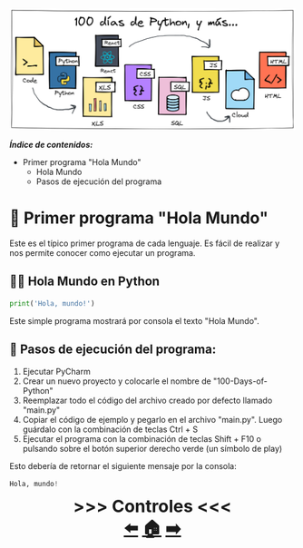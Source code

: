 ![](../../images/Cover%20Main%20Page.png)

***Índice de contenidos:***
* Primer programa "Hola Mundo"
  * Hola Mundo
  * Pasos de ejecución del programa

# 👋 **Primer programa "Hola Mundo"**

Este es el típico primer programa de cada lenguaje. Es fácil de realizar y nos permite conocer como ejecutar un programa.

## 😶‍🌫️ Hola Mundo en Python

```python
print('Hola, mundo!')
```
Este simple programa mostrará por consola el texto "Hola Mundo". 

## 👣 Pasos de ejecución del programa:
1. Ejecutar PyCharm
2. Crear un nuevo proyecto y colocarle el nombre de "100-Days-of-Python"
3. Reemplazar todo el código del archivo creado por defecto llamado "main.py"
4. Copiar el código de ejemplo y pegarlo en el archivo "main.py". Luego guárdalo con la combinación de teclas Ctrl + S
5. Ejecutar el programa con la combinación de teclas Shift + F10 o pulsando sobre el botón superior derecho verde (un símbolo de play)

Esto debería de retornar el siguiente mensaje por la consola:
```python
Hola, mundo!
```

<center style="font-size: 30px"> <b>>>> Controles <<< </b></center>

<center style="font-size: 30px"> <b><a href="https://github.com/AntuBoccalandro/100-Days-of-Python-and-more/tree/master/Semana_01/Día_001/01_Introducción_a_Python.md">⬅️</a> <a href="https://github.com/AntuBoccalandro/100-Days-of-Python-and-more">🏠</a> <a href="https://github.com/AntuBoccalandro/100-Days-of-Python-and-more/tree/master/Semana_01/Día_001/03_Comentarios.md">➡️</a></b></center>
